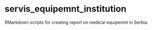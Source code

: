 # servis_equipemnt_institution
RMarkdown scripts for creating report on medical equipemnt in Serbia.
